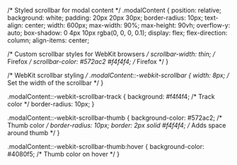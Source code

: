 /* Styled scrollbar for modal content */
.modalContent {
  position: relative;
  background: white;
  padding: 20px 20px 30px;
  border-radius: 10px;
  text-align: center;
  width: 600px;
  max-width: 90%;
  max-height: 90vh;
  overflow-y: auto;
  box-shadow: 0 4px 10px rgba(0, 0, 0, 0.1);
  display: flex;
  flex-direction: column;
  align-items: center;

  /* Custom scrollbar styles for WebKit browsers */
  scrollbar-width: thin; /* Firefox */
  scrollbar-color: #572ac2 #f4f4f4; /* Firefox */
}

/* WebKit scrollbar styling */
.modalContent::-webkit-scrollbar {
  width: 8px; /* Set the width of the scrollbar */
}

.modalContent::-webkit-scrollbar-track {
  background: #f4f4f4; /* Track color */
  border-radius: 10px;
}

.modalContent::-webkit-scrollbar-thumb {
  background-color: #572ac2; /* Thumb color */
  border-radius: 10px;
  border: 2px solid #f4f4f4; /* Adds space around thumb */
}

.modalContent::-webkit-scrollbar-thumb:hover {
  background-color: #4080f5; /* Thumb color on hover */
}
